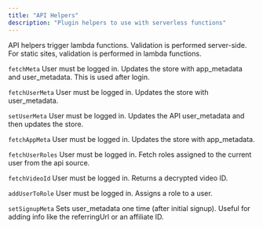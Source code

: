 ```yaml
---
title: "API Helpers"
description: "Plugin helpers to use with serverless functions"
---
```

API helpers trigger lambda functions. Validation is performed server-side. For static sites, validation is performed in lambda functions.

```fetchMeta```
User must be logged in.
Updates the store with app_metadata and user_metadata. This is used after login.

```fetchUserMeta```
User must be logged in.
Updates the store with user_metadata.

```setUserMeta```
User must be logged in.
Updates the API user_metadata and then updates the store.

```fetchAppMeta```
User must be logged in.
Updates the store with app_metadata.

```fetchUserRoles```
User must be logged in.
Fetch roles assigned to the current user from the api source.

```fetchVideoId```
User must be logged in.
Returns a decrypted video ID.

```addUserToRole```
User must be logged in.
Assigns a role to a user.

```setSignupMeta```
Sets user_metadata one time (after initial signup). Useful for adding info like the referringUrl or an affiliate ID.

